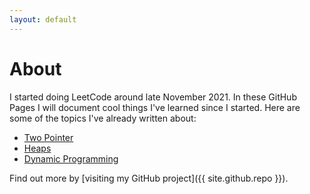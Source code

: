 ```yaml
---
layout: default
---
```


# About
I started doing LeetCode around late November 2021. In these GitHub Pages I will document cool things I've learned since I started.
Here are some of the topics I've already written about:

* [Two Pointer](two_pointers.html)
* [Heaps](heaps.html)
* [Dynamic Programming](dp.html)

Find out more by [visiting my GitHub project]({{ site.github.repo }}).